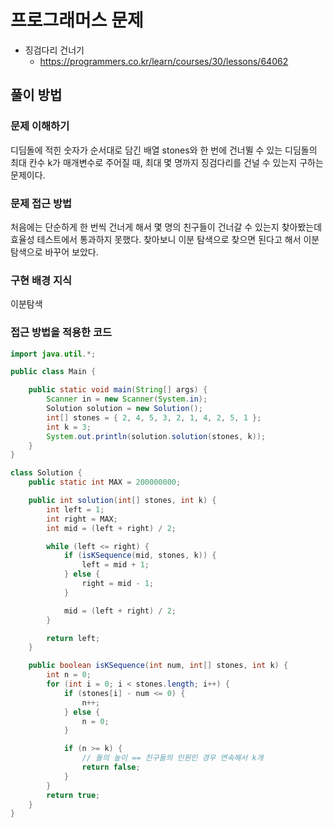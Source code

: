 # 프로그래머스 문제
- 징검다리 건너기
    - https://programmers.co.kr/learn/courses/30/lessons/64062

## 풀이 방법
### 문제 이해하기
디딤돌에 적힌 숫자가 순서대로 담긴 배열 stones와 한 번에 건너뛸 수 있는 디딤돌의 최대 칸수 k가 매개변수로 주어질 때, 
최대 몇 명까지 징검다리를 건널 수 있는지 구하는 문제이다.

### 문제 접근 방법
처음에는 단순하게 한 번씩 건너게 해서 몇 명의 친구들이 건너갈 수 있는지 찾아봤는데 효율성 테스트에서 통과하지 못했다.
찾아보니 이분 탐색으로 찾으면 된다고 해서 이분탐색으로 바꾸어 보았다.

### 구현 배경 지식
이분탐색

### 접근 방법을 적용한 코드
```java
import java.util.*;

public class Main {

	public static void main(String[] args) {
		Scanner in = new Scanner(System.in);
		Solution solution = new Solution();
		int[] stones = { 2, 4, 5, 3, 2, 1, 4, 2, 5, 1 };
		int k = 3;
		System.out.println(solution.solution(stones, k));
	}
}

class Solution {
	public static int MAX = 200000000;

	public int solution(int[] stones, int k) {
		int left = 1;
		int right = MAX;
		int mid = (left + right) / 2;

		while (left <= right) {
			if (isKSequence(mid, stones, k)) {
				left = mid + 1;
			} else {
				right = mid - 1;
			}

			mid = (left + right) / 2;
		}

		return left;
	}

	public boolean isKSequence(int num, int[] stones, int k) {
		int n = 0;
		for (int i = 0; i < stones.length; i++) {
			if (stones[i] - num <= 0) {
				n++;
			} else {
				n = 0;
			}

			if (n >= k) {
				// 돌의 높이 == 친구들의 인원인 경우 연속해서 k개
				return false;
			}
		}
		return true;
	}
}
```
